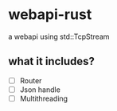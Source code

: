 # webapi-rust
a webapi using std::TcpStream
## what it includes?
- [ ] Router
- [ ] Json handle
- [ ] Multithreading
